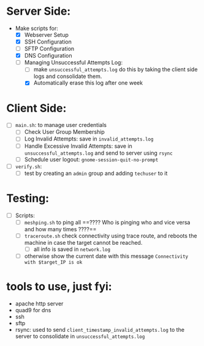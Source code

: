 # Server Side:
- Make scripts for:
	- [x] Webserver Setup
	- [x]  SSH Configuration
	- [ ] SFTP Configuration
	- [x] DNS Configuration
	- [ ] Managing Unsuccessful Attempts Log:
		- [ ] make `unsuccessful_attempts.log` do this by taking the client side logs and consolidate them. 
		- [x] Automatically erase this log after one week   
# Client Side:
- [ ] `main.sh`: to manage user credentials 
	- [ ] Check User Group Membership
	- [ ] Log Invalid Attempts: save in `invalid_attempts.log`
	- [ ] Handle Excessive Invalid Attempts: save in `unsuccessful_attempts.log` and send to server using `rsync`
	- [ ] Schedule user logout: `gnome-session-quit-no-prompt`
- [ ] `verify.sh`:
	- [ ] test by creating an `admin` group and adding `techuser` to it
# Testing:
- [ ] Scripts:
	- [ ] `meshping.sh` to ping all ==???? Who is pinging who and vice versa and how many times ????==
	- [ ] `traceroute.sh` check connectivity using trace route, and reboots the machine in case the target cannot be reached.
		- [ ] all info is saved in `network.log`
	- [ ] otherwise show the current date with this message `Connectivity with $target_IP is ok`
# tools to use, just fyi:
- apache http server
- quad9 for dns
- ssh
- sftp
- rsync: used to send `client_timestamp_invalid_attempts.log` to the server to consolidate in `unsuccessful_attempts.log`

